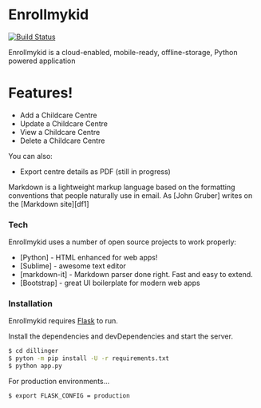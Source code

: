 # Enrollmykid

[![Build Status](https://travis-ci.org/joemccann/dillinger.svg?branch=master)](https://travis-ci.org/joemccann/dillinger)

Enrollmykid is a cloud-enabled, mobile-ready, offline-storage, Python powered application

# Features!

  - Add a Childcare Centre
  - Update a Childcare Centre
  - View a Childcare Centre
  - Delete a Childcare Centre


You can also:
  - Export centre details as PDF (still in progress)

Markdown is a lightweight markup language based on the formatting conventions that people naturally use in email.  As [John Gruber] writes on the [Markdown site][df1]

### Tech

Enrollmykid uses a number of open source projects to work properly:

* [Python] - HTML enhanced for web apps!
* [Sublime] - awesome text editor
* [markdown-it] - Markdown parser done right. Fast and easy to extend.
* [Bootstrap] - great UI boilerplate for modern web apps


### Installation

Enrollmykid requires [Flask](http://flask.pocoo.org/) to run.

Install the dependencies and devDependencies and start the server.

```sh
$ cd dillinger
$ pyton -m pip install -U -r requirements.txt
$ python app.py
```

For production environments...

```sh
$ export FLASK_CONFIG = production
```
